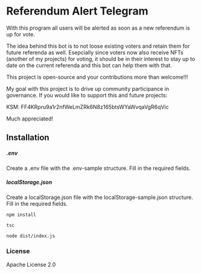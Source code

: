 # Referendum Alert Telegram

With this program all users will be alerted as soon as a new referendum is up for vote.

The idea behind this bot is to not loose existing voters and retain them for future referenda as well. Esepcially since
voters now also receive NFTs (another of my projects) for voting, it should be in their interest to stay up to date on the
current referenda and this bot can help them with that.

This project is open-source and your contributions more than welcome!!!

My goal with this project is to drive up community participance in governance. If you would like to support this and future projects:

KSM: FF4KRpru9a1r2nfWeLmZRk6N8z165btsWYaWvqaVgR6qVic

Much appreciated!

## Installation

##### .env
Create a .env file with the .env-sample structure. Fill in the required fields.

##### localStorage.json
Create a localStorage.json file with the localStorage-sample.json structure. Fill in the required fields.

```npm install```

```tsc```

```node dist/index.js```
### License
Apache License 2.0